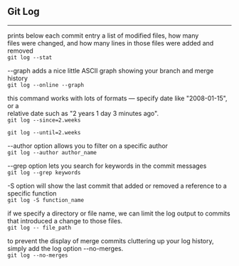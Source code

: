 ## Git Log

---

prints below each commit entry a list of modified files, how many  
files were changed, and how many lines in those files were added and removed  
`git log --stat `

--graph adds a nice little ASCII graph showing your branch and merge history  
`git log --online --graph`

this command works with lots of formats — specify date like "2008-01-15", or a  
relative date such as "2 years 1 day 3 minutes ago".  
`git log --since=2.weeks`

`git log --until=2.weeks`

--author option allows you to filter on a specific author  
`git log --author author_name`

--grep option lets you search for keywords in the commit messages  
`git log --grep keywords`

-S option will show the last commit that added or removed a reference to a specific function  
`git log -S function_name`     

if we specify a directory or file name, we can limit the log output to commits that introduced a change to those files.  
`git log -- file_path`

to prevent the display of merge commits cluttering up your log history, simply add the log option --no-merges.  
`git log --no-merges`   


